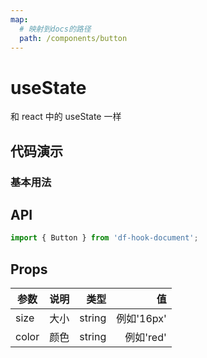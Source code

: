 ```yaml
---
map:
  # 映射到docs的路径
  path: /components/button
---
```


# useState

和 react 中的 useState 一样

## 代码演示

### 基本用法

<demo src="./demo.vue"
  language="vue"
  title="基本用法"
  desc="点击切换。">
</demo>

## API

```ts
import { Button } from 'df-hook-document';
```

## Props

| 参数  | 说明 |   类型 |         值 |
| ----- | ---: | -----: | ---------: |
| size  | 大小 | string | 例如'16px' |
| color | 颜色 | string |  例如'red' |
